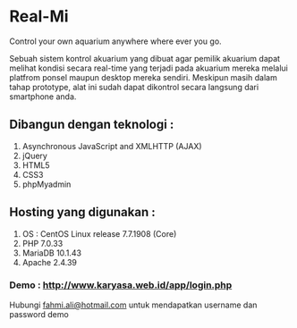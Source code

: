 # Real-Mi
Control your own aquarium anywhere where ever you go.

Sebuah sistem kontrol akuarium yang dibuat agar pemilik akuarium dapat melihat kondisi secara real-time yang terjadi pada akuarium mereka melalui platfrom ponsel maupun desktop mereka sendiri. Meskipun masih dalam tahap prototype, alat ini sudah dapat dikontrol secara langsung dari smartphone anda.

## Dibangun dengan teknologi :
1. Asynchronous JavaScript and XMLHTTP (AJAX)
2. jQuery
3. HTML5
4. CSS3
5. phpMyadmin

## Hosting yang digunakan :
1. OS : CentOS Linux release 7.7.1908 (Core)
2. PHP 7.0.33
3. MariaDB 10.1.43
4. Apache 2.4.39

### Demo : http://www.karyasa.web.id/app/login.php
Hubungi fahmi.ali@hotmail.com untuk mendapatkan username dan password demo
